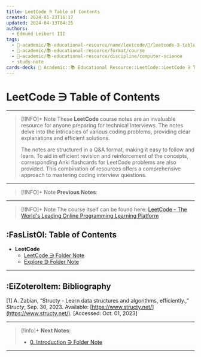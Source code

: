 ```yaml
---
title: LeetCode ∋ Table of Contents
created: 2024-01-23T16:17
updated: 2024-04-13T04:25
authors:
  - Edmund Leibert III
tags:
  - 🔴-academic/📚-educational-resource/name/leetcode/🔖/leetcode-∋-table-of-contents
  - 🔴-academic/📚-educational-resource/format/course
  - 🔴-academic/📚-educational-resource/discipline/computer-science
  - study-note
cards-deck: 🔴 Academic::📚 Educational Resource::LeetCode::LeetCode ∋ Table of Contents
---
```


# LeetCode ∋ Table of Contents 

---

> [!INFO]+ Note 
> These **LeetCode** course notes are an invaluable resource for anyone preparing for technical interviews. The notes delve into the intricacies of various coding problems, providing clear explanations and efficient solutions.
> 
> The notes are structured in a Q&A format, making it easy to follow and learn. To aid in efficient revision and reinforcement of the concepts, corresponding Anki flashcards for LeetCode problems are also provided. This combination of resources offers a comprehensive approach to mastering coding interview questions.

---

> [!INFO]+ Note 
> **Previous Notes**:
> 

---

> [!INFO]+ Note
> The course itself can be found here: [LeetCode - The World's Leading Online Programming Learning Platform](https://leetcode.com/)

## :FasListOl: Table of Contents

- **LeetCode**
	- [LeetCode ∋ Folder Note](the-vault/src/🔴%20Academic/📚%20Educational%20resource/LeetCode/LeetCode%20∋%20Folder%20Note.md)
	- [Explore ∋ Folder Note](the-vault/src/🔴%20Academic/📚%20Educational%20resource/LeetCode/Explore/Explore%20∋%20Folder%20Note.md)

---

## :EiZoteroItem: Bibliography

\[1\]
A. Zabian, “Structy - Learn data structures and algorithms, efficiently.,” _Structy_, Sep. 30, 2023. Available: [https://www.structy.net/](https://www.structy.net/). [Accessed: Oct. 01, 2023]

---

> [!info]+
> **Next Notes**:
> - [0. Introduction ∋ Folder Note](the-vault/src/🔴%20Academic/📚%20Educational%20resource/Structy/0.%20Introduction/0.%20Introduction%20∋%20Folder%20Note.md)

---


